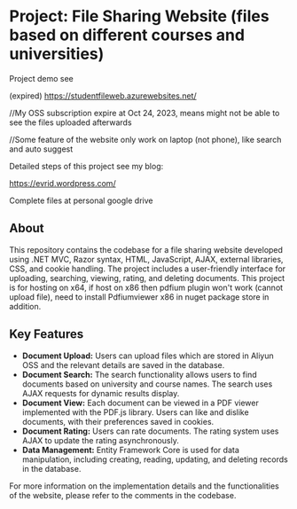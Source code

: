 # Project: File Sharing Website (files based on different courses and universities)

Project demo see

(expired) https://studentfileweb.azurewebsites.net/

//My OSS subscription expire at Oct 24, 2023, means might not be able to see the files uploaded afterwards

//Some feature of the website only work on laptop (not phone), like search and auto suggest

Detailed steps of this project see my blog:

https://evrid.wordpress.com/


Complete files at personal google drive


## About
This repository contains the codebase for a file sharing website developed using .NET MVC, Razor syntax, HTML, JavaScript, AJAX, external libraries, CSS, and cookie handling. The project includes a user-friendly interface for uploading, searching, viewing, rating, and deleting documents.
This project is for hosting on x64, if host on x86 then pdfium plugin won't work (cannot upload file), need to install Pdfiumviewer x86 in nuget package store in addition.

## Key Features

- **Document Upload:** Users can upload files which are stored in Aliyun OSS and the relevant details are saved in the database. 
- **Document Search:** The search functionality allows users to find documents based on university and course names. The search uses AJAX requests for dynamic results display.
- **Document View:** Each document can be viewed in a PDF viewer implemented with the PDF.js library. Users can like and dislike documents, with their preferences saved in cookies.
- **Document Rating:** Users can rate documents. The rating system uses AJAX to update the rating asynchronously.
- **Data Management:** Entity Framework Core is used for data manipulation, including creating, reading, updating, and deleting records in the database.

For more information on the implementation details and the functionalities of the website, please refer to the comments in the codebase.
